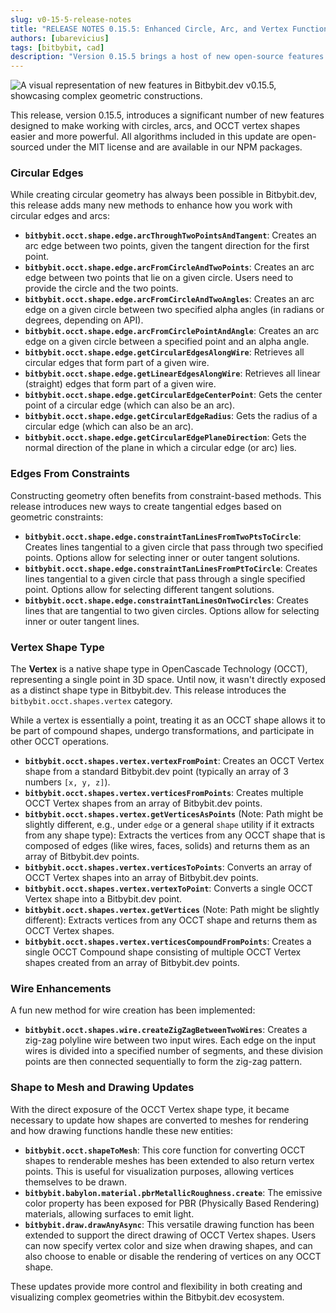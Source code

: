 ```yaml
---
slug: v0-15-5-release-notes
title: "RELEASE NOTES 0.15.5: Enhanced Circle, Arc, and Vertex Functionality"
authors: [ubarevicius]
tags: [bitbybit, cad]
description: "Version 0.15.5 brings a host of new open-source features for working with circular edges, arcs, constraint-based edges, and the newly exposed OCCT Vertex shape type."
---
```


![A visual representation of new features in Bitbybit.dev v0.15.5, showcasing complex geometric constructions.](https://ik.imagekit.io/bitbybit/app/assets/blog/releases/bitbybit-dev-release-v0-15-5.jpeg "New features in action.")

This release, version 0.15.5, introduces a significant number of new features designed to make working with circles, arcs, and OCCT vertex shapes easier and more powerful. All algorithms included in this update are open-sourced under the MIT license and are available in our NPM packages.

<!-- truncate -->

### Circular Edges

While creating circular geometry has always been possible in Bitbybit.dev, this release adds many new methods to enhance how you work with circular edges and arcs:

*   **`bitbybit.occt.shape.edge.arcThroughTwoPointsAndTangent`**:
    Creates an arc edge between two points, given the tangent direction for the first point.
*   **`bitbybit.occt.shape.edge.arcFromCircleAndTwoPoints`**:
    Creates an arc edge between two points that lie on a given circle. Users need to provide the circle and the two points.
*   **`bitbybit.occt.shape.edge.arcFromCircleAndTwoAngles`**:
    Creates an arc edge on a given circle between two specified alpha angles (in radians or degrees, depending on API).
*   **`bitbybit.occt.shape.edge.arcFromCirclePointAndAngle`**:
    Creates an arc edge on a given circle between a specified point and an alpha angle.
*   **`bitbybit.occt.shape.edge.getCircularEdgesAlongWire`**:
    Retrieves all circular edges that form part of a given wire.
*   **`bitbybit.occt.shape.edge.getLinearEdgesAlongWire`**:
    Retrieves all linear (straight) edges that form part of a given wire.
*   **`bitbybit.occt.shape.edge.getCircularEdgeCenterPoint`**:
    Gets the center point of a circular edge (which can also be an arc).
*   **`bitbybit.occt.shape.edge.getCircularEdgeRadius`**:
    Gets the radius of a circular edge (which can also be an arc).
*   **`bitbybit.occt.shape.edge.getCircularEdgePlaneDirection`**:
    Gets the normal direction of the plane in which a circular edge (or arc) lies.

### Edges From Constraints

Constructing geometry often benefits from constraint-based methods. This release introduces new ways to create tangential edges based on geometric constraints:

*   **`bitbybit.occt.shape.edge.constraintTanLinesFromTwoPtsToCircle`**:
    Creates lines tangential to a given circle that pass through two specified points. Options allow for selecting inner or outer tangent solutions.
*   **`bitbybit.occt.shape.edge.constraintTanLinesFromPtToCircle`**:
    Creates lines tangential to a given circle that pass through a single specified point. Options allow for selecting different tangent solutions.
*   **`bitbybit.occt.shape.edge.constraintTanLinesOnTwoCircles`**:
    Creates lines that are tangential to two given circles. Options allow for selecting inner or outer tangent lines.

### Vertex Shape Type

The **Vertex** is a native shape type in OpenCascade Technology (OCCT), representing a single point in 3D space. Until now, it wasn't directly exposed as a distinct shape type in Bitbybit.dev. This release introduces the `bitbybit.occt.shapes.vertex` category.

While a vertex is essentially a point, treating it as an OCCT shape allows it to be part of compound shapes, undergo transformations, and participate in other OCCT operations.

*   **`bitbybit.occt.shapes.vertex.vertexFromPoint`**:
    Creates an OCCT Vertex shape from a standard Bitbybit.dev point (typically an array of 3 numbers `[x, y, z]`).
*   **`bitbybit.occt.shapes.vertex.verticesFromPoints`**:
    Creates multiple OCCT Vertex shapes from an array of Bitbybit.dev points.
*   **`bitbybit.occt.shapes.vertex.getVerticesAsPoints`** (Note: Path might be slightly different, e.g., under `edge` or a general `shape` utility if it extracts from any shape type):
    Extracts the vertices from any OCCT shape that is composed of edges (like wires, faces, solids) and returns them as an array of Bitbybit.dev points.
*   **`bitbybit.occt.shapes.vertex.verticesToPoints`**:
    Converts an array of OCCT Vertex shapes into an array of Bitbybit.dev points.
*   **`bitbybit.occt.shapes.vertex.vertexToPoint`**:
    Converts a single OCCT Vertex shape into a Bitbybit.dev point.
*   **`bitbybit.occt.shapes.vertex.getVertices`** (Note: Path might be slightly different):
    Extracts vertices from any OCCT shape and returns them as OCCT Vertex shapes.
*   **`bitbybit.occt.shapes.vertex.verticesCompoundFromPoints`**:
    Creates a single OCCT Compound shape consisting of multiple OCCT Vertex shapes created from an array of Bitbybit.dev points.

### Wire Enhancements

A fun new method for wire creation has been implemented:

*   **`bitbybit.occt.shapes.wire.createZigZagBetweenTwoWires`**:
    Creates a zig-zag polyline wire between two input wires. Each edge on the input wires is divided into a specified number of segments, and these division points are then connected sequentially to form the zig-zag pattern.

### Shape to Mesh and Drawing Updates

With the direct exposure of the OCCT Vertex shape type, it became necessary to update how shapes are converted to meshes for rendering and how drawing functions handle these new entities:

*   **`bitbybit.occt.shapeToMesh`**:
    This core function for converting OCCT shapes to renderable meshes has been extended to also return vertex points. This is useful for visualization purposes, allowing vertices themselves to be drawn.
*   **`bitbybit.babylon.material.pbrMetallicRoughness.create`**:
    The emissive color property has been exposed for PBR (Physically Based Rendering) materials, allowing surfaces to emit light.
*   **`bitbybit.draw.drawAnyAsync`**:
    This versatile drawing function has been extended to support the direct drawing of OCCT Vertex shapes. Users can now specify vertex color and size when drawing shapes, and can also choose to enable or disable the rendering of vertices on any OCCT shape.

These updates provide more control and flexibility in both creating and visualizing complex geometries within the Bitbybit.dev ecosystem.